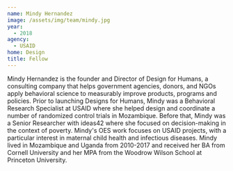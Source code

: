 ```yaml
---
name: Mindy Hernandez
image: /assets/img/team/mindy.jpg
year:
  - 2018
agency:
  - USAID
home: Design 
title: Fellow
---
```


Mindy Hernandez is the founder and Director of Design for Humans, a consulting company that helps government agencies, donors, and NGOs apply behavioral science to measurably improve products, programs and policies. Prior to launching Designs for Humans, Mindy was a Behavioral Research Specialist at USAID where she helped design and coordinate a number of randomized control trials in Mozambique. Before that, Mindy was a Senior Researcher with ideas42 where she focused on decision-making in the context of poverty. Mindy's OES work focuses on  USAID projects, with a particular interest in maternal child health and infectious diseases. Mindy lived in Mozambique and Uganda from 2010-2017 and received her BA from Cornell University and her MPA from the Woodrow Wilson School at Princeton University. 
